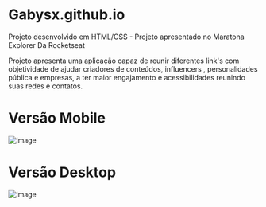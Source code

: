 # Gabysx.github.io

Projeto desenvolvido em HTML/CSS - Projeto apresentado no Maratona Explorer Da Rocketseat 

Projeto apresenta uma aplicação capaz de reunir diferentes link's com
objetividade de ajudar criadores de conteúdos, influencers , personalidades pública e empresas, 
a ter maior engajamento e acessibilidades reunindo suas redes e contatos. 

# Versão Mobile
![image](https://user-images.githubusercontent.com/67325201/177401939-0058d443-d731-4f78-bf1d-23369a716f62.png)

# Versão Desktop
![image](https://user-images.githubusercontent.com/67325201/177402059-3ea0f664-4b06-4126-b027-891315d08093.png)


